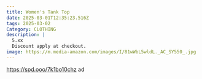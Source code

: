 ```yaml
---
title: Women's Tank Top
date: 2025-03-01T12:35:23.516Z
tags: 2025-03-02
Category: CLOTHING
description: |
  5.xx
  Discount apply at checkout.
image: https://m.media-amazon.com/images/I/81wWbL5wldL._AC_SY550_.jpg
---
```

https://spd.ooo/7k1bo10chz  ad